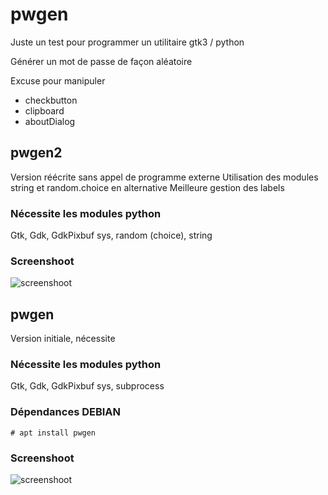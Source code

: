 # pwgen

Juste un test pour programmer un utilitaire gtk3 / python

Générer un mot de passe de façon aléatoire

Excuse pour manipuler
  * checkbutton
  * clipboard
  * aboutDialog


## pwgen2
Version réécrite sans appel de programme externe
Utilisation des modules string et random.choice en alternative
Meilleure gestion des labels

### Nécessite les modules python
Gtk, Gdk, GdkPixbuf
sys, random (choice), string

### Screenshoot

![screenshoot](https://cbiot.fr/site/pwgen_2.png)



## pwgen
Version initiale, nécessite 

### Nécessite les modules python
Gtk, Gdk, GdkPixbuf
sys, subprocess

### Dépendances DEBIAN

```
# apt install pwgen
```
### Screenshoot

![screenshoot](https://cbiot.fr/site/pwgen.png)

